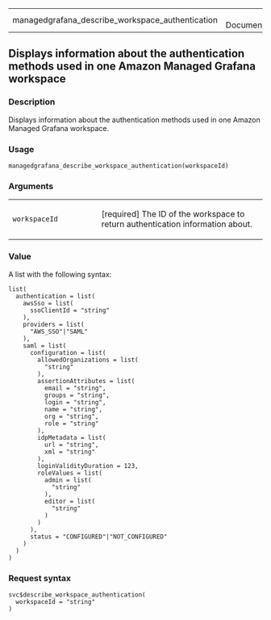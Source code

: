 <table style="width: 100%;">
<tbody>
<tr class="odd">
<td>managedgrafana_describe_workspace_authentication</td>
<td style="text-align: right;">R Documentation</td>
</tr>
</tbody>
</table>

## Displays information about the authentication methods used in one Amazon Managed Grafana workspace

### Description

Displays information about the authentication methods used in one Amazon
Managed Grafana workspace.

### Usage

    managedgrafana_describe_workspace_authentication(workspaceId)

### Arguments

<table>
<colgroup>
<col style="width: 35%" />
<col style="width: 65%" />
</colgroup>
<tbody>
<tr class="odd">
<td><code
id="managedgrafana_describe_workspace_authentication_:_workspaceId">workspaceId</code></td>
<td><p>[required] The ID of the workspace to return authentication
information about.</p></td>
</tr>
</tbody>
</table>

### Value

A list with the following syntax:

    list(
      authentication = list(
        awsSso = list(
          ssoClientId = "string"
        ),
        providers = list(
          "AWS_SSO"|"SAML"
        ),
        saml = list(
          configuration = list(
            allowedOrganizations = list(
              "string"
            ),
            assertionAttributes = list(
              email = "string",
              groups = "string",
              login = "string",
              name = "string",
              org = "string",
              role = "string"
            ),
            idpMetadata = list(
              url = "string",
              xml = "string"
            ),
            loginValidityDuration = 123,
            roleValues = list(
              admin = list(
                "string"
              ),
              editor = list(
                "string"
              )
            )
          ),
          status = "CONFIGURED"|"NOT_CONFIGURED"
        )
      )
    )

### Request syntax

    svc$describe_workspace_authentication(
      workspaceId = "string"
    )
